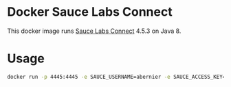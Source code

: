 # Docker Sauce Labs Connect

This docker image runs [Sauce Labs Connect](https://wiki.saucelabs.com/display/DOCS/Sauce+Connect+Proxy) 4.5.3 on Java 8.

# Usage

```sh
docker run -p 4445:4445 -e SAUCE_USERNAME=abernier -e SAUCE_ACCESS_KEY=********-****-****-****-************ abernier/docker-sauce-connect -x https://eu-central-1.saucelabs.com/rest/v1
```
